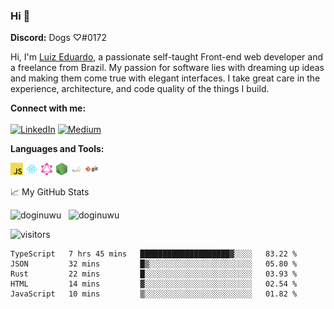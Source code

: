 ### Hi 👋

**Discord:**
Dogs ♡#0172

Hi, I'm [Luiz Eduardo](https://gotardo.vercel.app/), a passionate self-taught Front-end web developer and a freelance from Brazil. My passion for software lies with dreaming up ideas and making them come true with elegant interfaces. I take great care in the experience, architecture, and code quality of the things I build.

**Connect with me:** <br/><br/>
[<img alt="LinkedIn" width="80" src="https://www.tmf-group.com/-/media/images/logos/case-study-logos/linkedin.png" />](https://www.linkedin.com/in/luiz-gotardo)
[<img alt="Medium" width="25" src="https://upload.wikimedia.org/wikipedia/commons/thumb/e/ec/Medium_logo_Monogram.svg/1200px-Medium_logo_Monogram.svg.png" />](https://medium.com/@doginuwu)<br/>

**Languages and Tools:**  

<code><img height="20" src="https://raw.githubusercontent.com/github/explore/80688e429a7d4ef2fca1e82350fe8e3517d3494d/topics/javascript/javascript.png"></code>
<code><img height="20" src="https://raw.githubusercontent.com/github/explore/80688e429a7d4ef2fca1e82350fe8e3517d3494d/topics/react/react.png"></code>
<code><img height="20" src="https://raw.githubusercontent.com/github/explore/5c058a388828bb5fde0bcafd4bc867b5bb3f26f3/topics/graphql/graphql.png"></code>
<code><img height="20" src="https://raw.githubusercontent.com/github/explore/80688e429a7d4ef2fca1e82350fe8e3517d3494d/topics/nodejs/nodejs.png"></code>
<code><img height="20" src="https://raw.githubusercontent.com/github/explore/80688e429a7d4ef2fca1e82350fe8e3517d3494d/topics/mysql/mysql.png"></code>
<code><img height="20" src="https://raw.githubusercontent.com/github/explore/80688e429a7d4ef2fca1e82350fe8e3517d3494d/topics/git/git.png"></code>

📈 My GitHub Stats
<p> 
  <img src="https://github-readme-stats.vercel.app/api?username=doginuwu&show_icons=true&theme=midnight-purple&include_all_commits=true&count_private=true" alt="doginuwu" />
    &nbsp;
  <img src="https://github-readme-stats.vercel.app/api/top-langs/?username=doginuwu&layout=compact&langs_count=7&theme=midnight-purple" alt="doginuwu" />
</p>

![visitors](https://visitor-badge.glitch.me/badge?page_id=doginuwu) 

<!--START_SECTION:waka-->
```text
TypeScript   7 hrs 45 mins   ████████████████████▓░░░░   83.22 % 
JSON         32 mins         █▒░░░░░░░░░░░░░░░░░░░░░░░   05.80 % 
Rust         22 mins         █░░░░░░░░░░░░░░░░░░░░░░░░   03.93 % 
HTML         14 mins         ▓░░░░░░░░░░░░░░░░░░░░░░░░   02.54 % 
JavaScript   10 mins         ▒░░░░░░░░░░░░░░░░░░░░░░░░   01.82 % 
```
<!--END_SECTION:waka-->

